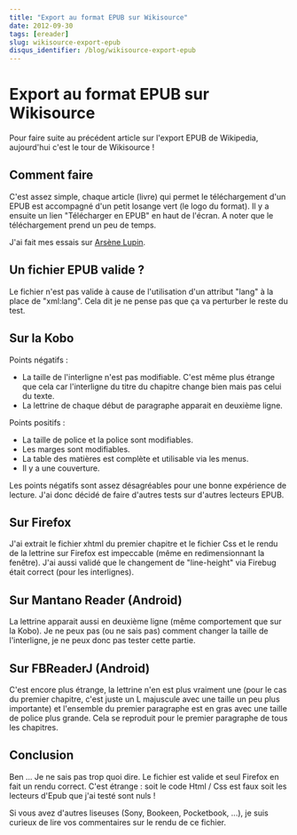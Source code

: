 ```yaml
---
title: "Export au format EPUB sur Wikisource"
date: 2012-09-30
tags: [ereader]
slug: wikisource-export-epub
disqus_identifier: /blog/wikisource-export-epub
---
```

# Export au format EPUB sur Wikisource

Pour faire suite au précédent article sur l'export EPUB de Wikipedia, aujourd'hui c'est le tour de Wikisource !

## Comment faire

C'est assez simple, chaque article (livre) qui permet le téléchargement d'un EPUB est accompagné d'un petit losange vert (le logo du format). Il y a ensuite un lien "Télécharger en EPUB" en haut de l'écran. A noter que le téléchargement prend un peu de temps.

J'ai fait mes essais sur [Arsène Lupin](http://fr.wikisource.org/wiki/Ars%C3%A8ne_Lupin_gentleman-cambrioleur).

## Un fichier EPUB valide ?

Le fichier n'est pas valide à cause de l'utilisation d'un attribut "lang" à la place de "xml:lang". Cela dit je ne pense pas que ça va perturber le reste du test.

## Sur la Kobo

Points négatifs : 

* La taille de l'interligne n'est pas modifiable. C'est même plus étrange que cela car l'interligne du titre du chapitre change bien mais pas celui du texte.
* La lettrine de chaque début de paragraphe apparait en deuxième ligne.

Points positifs : 

* La taille de police et la police sont modifiables.
* Les marges sont modifiables.
* La table des matières est complète et utilisable via les menus.
* Il y a une couverture.

Les points négatifs sont assez désagréables pour une bonne expérience de lecture. J'ai donc décidé de faire d'autres tests sur d'autres lecteurs EPUB.

## Sur Firefox

J'ai extrait le fichier xhtml du premier chapitre et le fichier Css et le rendu de la lettrine sur Firefox est impeccable (même en redimensionnant la fenêtre). J'ai aussi validé que le changement de "line-height" via Firebug était correct (pour les interlignes).

## Sur Mantano Reader (Android)

La lettrine apparait aussi en deuxième ligne (même comportement que sur la Kobo). Je ne peux pas (ou ne sais pas) comment changer la taille de l'interligne, je ne peux donc pas tester cette partie.

## Sur FBReaderJ (Android)

C'est encore plus étrange, la lettrine n'en est plus vraiment une (pour le cas du premier chapitre, c'est juste un L majuscule avec une taille un peu plus importante) et l'ensemble du premier paragraphe est en gras avec une taille de police plus grande. Cela se reproduit pour le premier paragraphe de tous les chapitres.

## Conclusion

Ben ... Je ne sais pas trop quoi dire. Le fichier est valide et seul Firefox en fait un rendu correct. C'est étrange : soit le code Html / Css est faux soit les lecteurs d'Epub que j'ai testé sont nuls !

Si vous avez d'autres liseuses (Sony, Bookeen, Pocketbook, ...), je suis curieux de lire vos commentaires sur le rendu de ce fichier.
